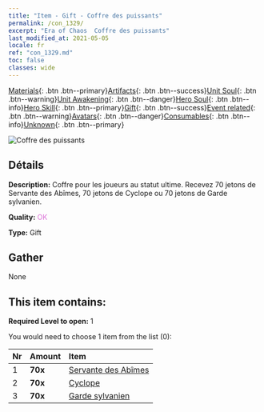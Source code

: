 ```yaml
---
title: "Item - Gift - Coffre des puissants"
permalink: /con_1329/
excerpt: "Era of Chaos  Coffre des puissants"
last_modified_at: 2021-05-05
locale: fr
ref: "con_1329.md"
toc: false
classes: wide
---
```

 [Materials](/ItemsFR/){: .btn .btn--primary}[Artifacts](/ItemsFR/Artifacts/){: .btn .btn--success}[Unit Soul](/ItemsFR/UnitSoul/){: .btn .btn--warning}[Unit Awakening](/ItemsFR/UnitAwakening/){: .btn .btn--danger}[Hero Soul](/ItemsFR/HeroSoul/){: .btn .btn--info}[Hero Skill](/ItemsFR/HeroSkill/){: .btn .btn--primary}[Gift](/ItemsFR/Gift/){: .btn .btn--success}[Event related](/ItemsFR/Events/){: .btn .btn--warning}[Avatars](/ItemsFR/Avatars/){: .btn .btn--danger}[Consumables](/ItemsFR/Consumables/){: .btn .btn--info}[Unknown](/ItemsFR/Unknown/){: .btn .btn--primary}

 ![Coffre des puissants](/images/t/i_905001.png)

## Détails
 **Description:** Coffre pour les joueurs au statut ultime. Recevez 70 jetons de Servante des Abîmes, 70 jetons de Cyclope ou 70 jetons de Garde sylvanien.

 **Quality:** <span style="color: #DA70D6">OK</span>

 **Type:** Gift

## Gather

  None

## This item contains:

 **Required Level to open:** 1

 You would need to choose 1 item from the list (0):

  | Nr | Amount |     Item    |
  |:---|:-------|:------------|
  | 1 |  **70x** | [Servante des Abîmes](/ItemsFR/unt_230/) |  | 
  | 2 |  **70x** | [Cyclope](/ItemsFR/unt_222/) |  | 
  | 3 |  **70x** | [Garde sylvanien](/ItemsFR/unt_203/) |  | 
